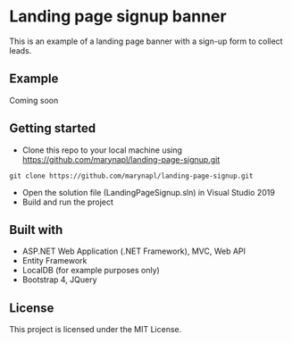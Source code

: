 # Landing page signup banner

This is an example of a landing page banner with a sign-up form to collect leads.

## Example

Coming soon

## Getting started

* Clone this repo to your local machine using https://github.com/marynapl/landing-page-signup.git
```
git clone https://github.com/marynapl/landing-page-signup.git
```
* Open the solution file (LandingPageSignup.sln) in Visual Studio 2019
* Build and run the project

## Built with

* ASP.NET Web Application (.NET Framework), MVC, Web API
* Entity Framework
* LocalDB (for example purposes only)
* Bootstrap 4, JQuery

## License

This project is licensed under the MIT License.
